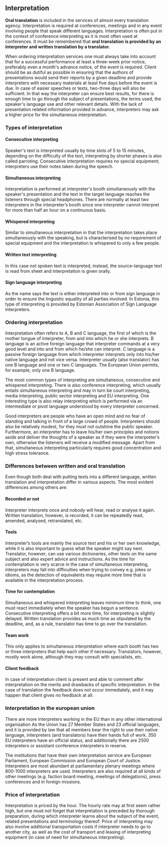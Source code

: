## Interpretation

**Oral translation** is included in the services of almost every
translation agency. Interpretation is required at conferences,
meetings and in any event involving people that speak different
languages. Interpretation is often put in the context of conference
interpreting as it is most often used at conferences. It must be
remembered that **oral translation is provided by an interpreter and
written translation by a translator.**

When ordering interpretation services one must always take into
account that for a successful performance at least a three-week prior
notice, preferably even a month's advance notice, of the event is
required. Client should be as dutiful as possible in ensuring that the
authors of presentations would send their reports by a given deadline
and provide interpreters with necessary materials at least five days
before the event is due. In case of easier speeches or texts,
two-three days will also be sufficient. In that way the interpreter
can ensure best results, for there is enough time to go through the
subject of presentations, the terms used, the speaker's language use
and other relevant details. With the lack of presentation related
information provided in advance, interpreters may ask a higher price
for the simultaneous interpretation.

### Types of interpretation

#### Consecutive interpreting

Speaker's text is interpreted usually by time slots of 5 to 15
minutes, depending on the difficulty of the text, interpreting by
shorter phases is also called parroting. Consecutive interpretation
requires no special equipment; interpreters use their notes taken
during the speech.

#### Simultaneous interpreting

Interpretation is performed at interpreter's booth simultaneously with
the speaker's presentation and the text in the target language reaches
the listeners through special headphones. There are normally at least
two interpreters in the interpreter’s booth since one interpreter
cannot interpret for more than half an hour on a continuous basis.

#### Whispered interpreting

Similar to simultaneous interpretation in that the interpretation
takes place simultaneously with the speaking, but is characterised by
no requirement of special equipment and the interpretation is
whispered to only a few people.

#### Written text interpreting

In this case not spoken text is interpreted, instead, the
source-language text is read from sheet and interpretation is given
orally.

#### Sign language interpreting

As the name says the text is either interpreted into or from sign
language in order to ensure the linguistic equality of all parties
involved. In Estonia, this type of interpreting is provided by
Estonian Association of Sign Language Interpreters.

### Ordering interpretation

Interpretation often refers to A, B and C language, the first of which
is the mother tongue of interpreter, from and into which he or she
interprets. B language is an active foreign language that interpreter
commands at a very good level and into and from which he/she can
interpret. C language is a passive foreign language from which
interpreter interprets only into his/her native language and not vice
versa. Interpreter usually (also translator) has one B language and
one or two C languages. The European Union permits, for example, only
one B language.

The most common types of interpreting are simultaneous, consecutive
and whispered interpreting. There is also conference interpreting,
which usually entails simultaneous interpreting and may in turn be
court interpreting, media interpreting, public sector interpreting and
EU interpreting. One interesting type is also relay interpreting which
is performed via an intermediate or pivot language understood by every
interpreter concerned.

Good interpreters are people who have an open mind and no fear of
standing and talking in front of a large crowd of people. Interpreters
should also be relatively modest, for they must not outshine the
public speaker. Furthermore, an interpreter has to leave his/her own
principles and notions aside and deliver the thoughts of a speaker as
if they were the interpreter’s own, otherwise the listeners will
receive a modified message. Apart from that, simultaneous interpreting
particularly requires good concentration and high stress tolerance.

### Differences between written and oral translation

Even though both deal with putting texts into a different language,
written translation and interpretation differ in various aspects. The
most evident differences among others are:

#### Recorded or not

Interpreter interprets once and nobody will hear, read or analyse it
again. Written translation, however, is recorded, it can be repeatedly
read, amended, analysed, retranslated, etc.

#### Tools

Interpreter’s tools are mainly the source text and his or her own
knowledge, while it is also important to guess what the speaker might
say next. Translator, however, can use various dictionaries, other
texts on the same subject and also expert advice and instructions. As
the time for contemplation is very scarce in the case of simultaneous
interpreting, interpreters may fall into difficulties when trying to
convey e.g. jokes or idioms, as the detection of equivalents may
require more time that is available in the interpretation process.

#### Time for contemplation

Simultaneous and whispered interpreting leaves minimum time to think,
one must react immediately when the speaker has begun a
sentence. Consecutive interpreting offers a bit more time, for
interpreting is slightly delayed. Written translation provides as much
time as stipulated by the deadline, and, as a rule, translator has
time to go over the translation.

#### Team work

This only applies to simultaneous interpretation where each booth has
two or three interpreters that help each other if
necessary. Translators, however, mostly work alone, although they may
consult with specialists, etc.

#### Client feedback

In case of interpretation client is present and able to comment after
interpretation on the merits and drawbacks of specific
interpretation. In the case of translation the feedback does not occur
immediately, and it may happen that client gives no feedback at all.

### Interpretation in the european union

There are more interpreters working in the EU than in any other
international organisation As the Union has 27 Member States and 23
official languages, and it is provided by law that all members bear
the right to use their native language, interpreters (and translators)
have their hands full of work. 350 EU interpreters have an official
status, and additionally there are 2500 interpreters or assistant
conference interpreters in reserve.

The institutions that have their own interpretation service are
European Parliament, European Commission and European Court of
Justice. Interpreters are most abundant at parliamentary plenary
meetings where 800-1000 interpreters are used. Interpreters are also
required at all kinds of other meetings (e.g. faction board meeting,
meetings of delegations), press conferences and in foreign missions.

### Price of interpretation

Interpretation is priced by the hour. The hourly rate may at first
seem rather high, but one must not forget that interpretation is
preceded by thorough preparation, during which interpreter learns
about the subject of the event, related presentations and terminology
thereof. Price of interpreting may also involve additional
transportation costs if interpreter needs to go to another city, as
well as the cost of transport and leasing of interpreting equipment
(in case of need for simultaneous interpreting).

